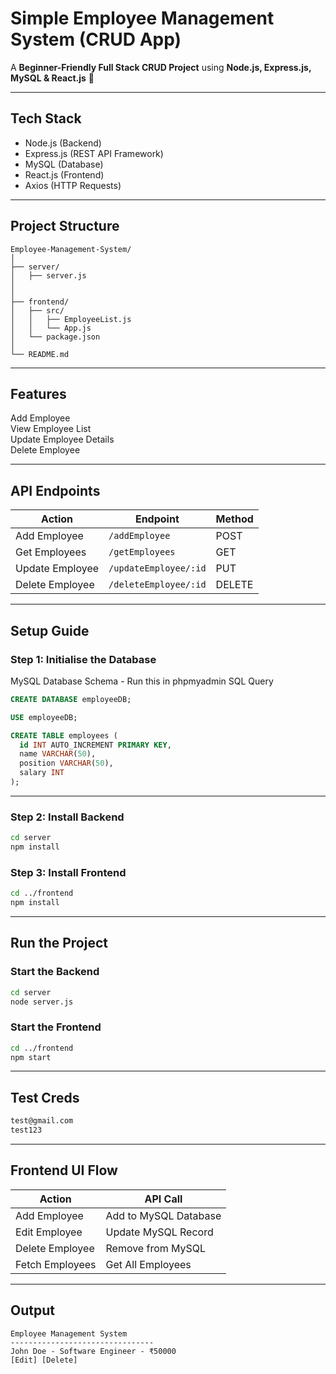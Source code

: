
# Simple Employee Management System (CRUD App)

A **Beginner-Friendly Full Stack CRUD Project** using **Node.js, Express.js, MySQL & React.js** 🚀  

---

## Tech Stack
- Node.js (Backend)
- Express.js (REST API Framework)
- MySQL (Database)
- React.js (Frontend)
- Axios (HTTP Requests)

---

## Project Structure

```
Employee-Management-System/
│
├── server/
│   ├── server.js
│   
│
├── frontend/
│   ├── src/
│   │   ├── EmployeeList.js
│   │   └── App.js
│   └── package.json
│
└── README.md
```

---

## Features
Add Employee  
View Employee List  
Update Employee Details  
Delete Employee  

---

## API Endpoints

| Action              | Endpoint              | Method |
|----------------|-----------------|---------|
| Add Employee     | `/addEmployee` | POST |
| Get Employees   | `/getEmployees` | GET |
| Update Employee | `/updateEmployee/:id` | PUT |
| Delete Employee | `/deleteEmployee/:id` | DELETE |

---

## Setup Guide

### Step 1: Initialise the Database
MySQL Database Schema - Run this in phpmyadmin SQL Query

```sql
CREATE DATABASE employeeDB;

USE employeeDB;

CREATE TABLE employees (
  id INT AUTO_INCREMENT PRIMARY KEY,
  name VARCHAR(50),
  position VARCHAR(50),
  salary INT
);
```

---

### Step 2: Install Backend
```bash
cd server
npm install
```

### Step 3: Install Frontend
```bash
cd ../frontend
npm install
```

---

## Run the Project

### Start the Backend
```bash
cd server
node server.js
```

### Start the Frontend
```bash
cd ../frontend
npm start
```

---
## Test Creds
```bash
test@gmail.com
test123
```
---

## Frontend UI Flow

| Action               | API Call            |
|----------------|-------------------|
| Add Employee | Add to MySQL Database |
| Edit Employee | Update MySQL Record |
| Delete Employee | Remove from MySQL |
| Fetch Employees | Get All Employees |

---

##  Output
```
Employee Management System
--------------------------------
John Doe - Software Engineer - ₹50000
[Edit] [Delete]
```
